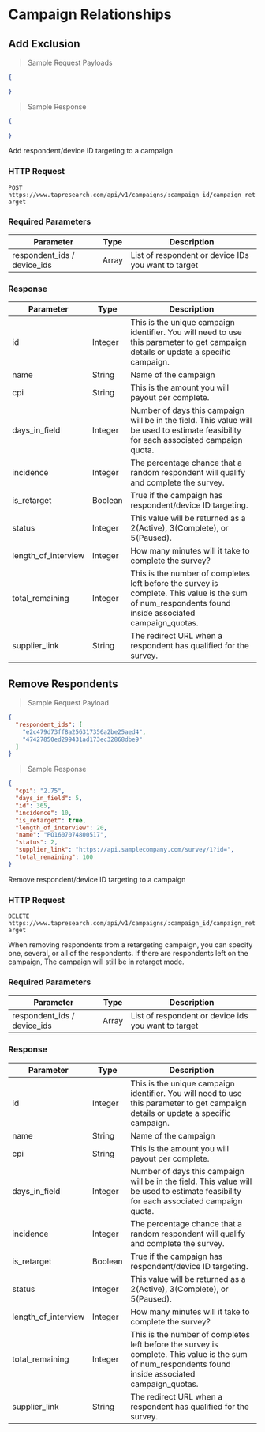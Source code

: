 # Campaign Relationships

## Add Exclusion

> Sample Request Payloads

```json
{

}
```

> Sample Response

```json
{
 
}
```

Add respondent/device ID targeting to a campaign

### HTTP Request

`POST https://www.tapresearch.com/api/v1/campaigns/:campaign_id/campaign_retarget`

### Required Parameters
Parameter | Type | Description
--------- | ---- | -----------
respondent_ids / device_ids | Array | List of respondent or device IDs you want to target

### Response
Parameter | Type | Description
--------- | ---- | -----------
id | Integer | This is the unique campaign identifier. You will need to use this parameter to get campaign details or update a specific campaign.
name | String | Name of the campaign
cpi | String | This is the amount you will payout per complete.
days_in_field | Integer | Number of days this campaign will be in the field. This value will be used to estimate feasibility for each associated campaign quota.
incidence | Integer | The percentage chance that a random respondent will qualify and complete the survey.
is_retarget | Boolean | True if the campaign has respondent/device ID targeting.
status | Integer | This value will be returned as a 2(Active), 3(Complete), or 5(Paused).
length_of_interview | Integer | How many minutes will it take to complete the survey?
total_remaining | Integer | This is the number of completes left before the survey is complete. This value is the sum of num_respondents found inside associated campaign_quotas.
supplier_link | String | The redirect URL when a respondent has qualified for the survey.

## Remove Respondents

> Sample Request Payload

```json
{
  "respondent_ids": [
    "e2c479d73ff8a256317356a2be25aed4",
    "47427850ed299431ad173ec32868dbe9"
  ]
}
```

> Sample Response

```json
{
  "cpi": "2.75",
  "days_in_field": 5,
  "id": 365,
  "incidence": 10,
  "is_retarget": true,
  "length_of_interview": 20,
  "name": "PO1607074800517",
  "status": 2,
  "supplier_link": "https://api.samplecompany.com/survey/1?id=",
  "total_remaining": 100
}
```

Remove respondent/device ID targeting to a campaign

### HTTP Request

`DELETE https://www.tapresearch.com/api/v1/campaigns/:campaign_id/campaign_retarget`

<aside class=info>
When removing respondents from a retargeting campaign, you can specify one, several, or all of the respondents. If there are respondents left on the campaign,
The campaign will still be in retarget mode.
</aside>

### Required Parameters
Parameter | Type | Description
--------- | ---- | -----------
respondent_ids / device_ids | Array | List of respondent or device ids you want to target

### Response
Parameter | Type | Description
--------- | ---- | -----------
id | Integer | This is the unique campaign identifier. You will need to use this parameter to get campaign details or update a specific campaign.
name | String | Name of the campaign
cpi | String | This is the amount you will payout per complete.
days_in_field | Integer | Number of days this campaign will be in the field. This value will be used to estimate feasibility for each associated campaign quota.
incidence | Integer | The percentage chance that a random respondent will qualify and complete the survey.
is_retarget | Boolean | True if the campaign has respondent/device ID targeting.
status | Integer | This value will be returned as a 2(Active), 3(Complete), or 5(Paused).
length_of_interview | Integer | How many minutes will it take to complete the survey?
total_remaining | Integer | This is the number of completes left before the survey is complete. This value is the sum of num_respondents found inside associated campaign_quotas.
supplier_link | String | The redirect URL when a respondent has qualified for the survey.
